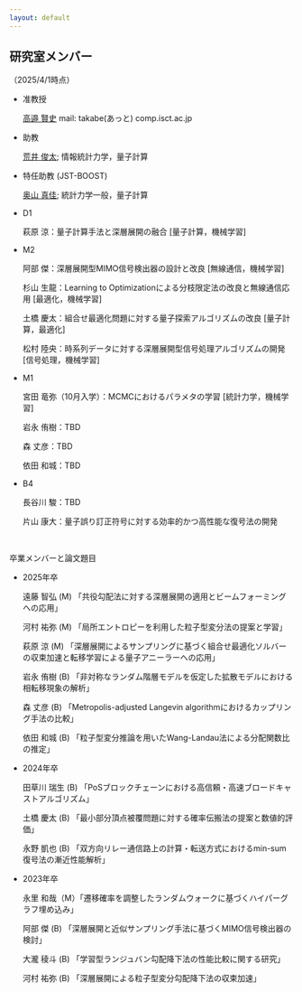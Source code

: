 ```yaml
---
layout: default
---
```


## 研究室メンバー
（2025/4/1時点）

- 准教授　

  [高邉 賢史](./takabe_main.html) mail: takabe(あっと)
  comp.isct.ac.jp

- 助教

  [荒井 俊太](https://shun1521.github.io/); 情報統計力学，量子計算

- 特任助教 (JST-BOOST)

  [奥山 真佳](https://sites.google.com/view/okuyama/research); 統計力学一般，量子計算


- D1

  萩原 涼：量子計算手法と深層展開の融合 [量子計算，機械学習]

- M2

  阿部 傑：深層展開型MIMO信号検出器の設計と改良 [無線通信，機械学習]

  杉山 生龍：Learning to Optimizationによる分枝限定法の改良と無線通信応用 [最適化，機械学習]

  土橋 慶太：組合せ最適化問題に対する量子探索アルゴリズムの改良 [量子計算，最適化]

  松村 陸央：時系列データに対する深層展開型信号処理アルゴリズムの開発 [信号処理，機械学習]

- M1

  宮田 竜弥（10月入学）：MCMCにおけるパラメタの学習 [統計力学，機械学習]

  岩永 侑樹：TBD

  森 丈彦：TBD

  依田 和城：TBD

- B4

  長谷川 駿：TBD

  片山 康大：量子誤り訂正符号に対する効率的かつ高性能な復号法の開発

  <br>

卒業メンバーと論文題目

  - 2025年卒

    遠藤 智弘 (M) 「共役勾配法に対する深層展開の適用とビームフォーミングへの応用」

    河村 祐弥 (M) 「局所エントロピーを利用した粒子型変分法の提案と学習」

    萩原 涼 (M) 「深層展開によるサンプリングに基づく組合せ最適化ソルバーの収束加速と転移学習による量子アニーラーへの応用」

    岩永 侑樹 (B) 「非対称なランダム階層モデルを仮定した拡散モデルにおける相転移現象の解析」

    森 丈彦 (B) 「Metropolis-adjusted Langevin algorithmにおけるカップリング手法の比較」

    依田 和城 (B) 「粒子型変分推論を用いたWang-Landau法による分配関数比の推定」


  - 2024年卒

    田草川 瑞生 (B) 「PoSブロックチェーンにおける高信頼・高速ブロードキャストアルゴリズム」

    土橋 慶太 (B) 「最小部分頂点被覆問題に対する確率伝搬法の提案と数値的評価」

    永野 凱也 (B) 「双方向リレー通信路上の計算・転送方式におけるmin-sum復号法の漸近性能解析」

  - 2023年卒

    永里 和哉（M）「遷移確率を調整したランダムウォークに基づくハイパーグラフ埋め込み」

    阿部 傑 (B) 「深層展開と近似サンプリング手法に基づくMIMO信号検出器の検討」

    大瀧 稜斗 (B) 「学習型ランジュバン勾配降下法の性能比較に関する研究」

    河村 祐弥 (B) 「深層展開による粒子型変分勾配降下法の収束加速」
